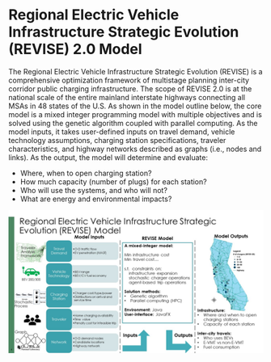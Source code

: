 # Regional Electric Vehicle Infrastructure Strategic Evolution (REVISE) 2.0 Model

The Regional Electric Vehicle Infrastructure Strategic Evolution (REVISE) is a comprehensive optimization framework of multistage planning inter-city corridor public charging infrastructure. The scope of REVISE 2.0 is at the national scale of the entire mainland interstate highways connecting all MSAs in 48 states of the U.S. As shown in the model outline below, the core model is a mixed integer programming model with multiple objectives and is solved using the genetic algorithm coupled with parallel computing. As the model inputs, it takes user-defined inputs on travel demand, vehicle technology assumptions, charging station specifications, traveler characteristics, and highway networks described as graphs (i.e., nodes and links). As the output, the model will determine and evaluate:

  * Where, when  to open charging station?
  * How much capacity (number of plugs) for each station?
  * Who will use the systems, and who will not?
  * What are energy and environmental impacts?
  
![GitHub Logo](/image/framework.jpg)
 